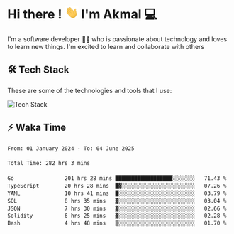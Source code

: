 # Hi there ! <img src="https://github.com/ABSphreak/ABSphreak/blob/master/gifs/Hi.gif" width="30"> I'm Akmal  💻

I'm a software developer 👨‍💻 who is passionate about technology and loves to learn new things. I'm excited to learn and collaborate with others

## 🛠️ Tech Stack

These are some of the technologies and tools that I use:

![Tech Stack](https://skillicons.dev/icons?i=typescript,nodejs,javascript,express,nest,sequelize,go,rabbitmq,python,solidity,react,vue,next,nuxtjs,webpack,vite,tailwindcss,bootstrap,css,scss,html,vercel,firebase,heroku,netlify,docker,postgresql,mongodb,redis,mysql,graphql,git,github,gitlab,vscode,figma,postman,pytorch,tensorflow,bash)

## ⚡ Waka Time
<!--START_SECTION:waka-->

```txt
From: 01 January 2024 - To: 04 June 2025

Total Time: 282 hrs 3 mins

Go                201 hrs 28 mins ██████████████████░░░░░░░   71.43 %
TypeScript        20 hrs 28 mins  █▓░░░░░░░░░░░░░░░░░░░░░░░   07.26 %
YAML              10 hrs 41 mins  █░░░░░░░░░░░░░░░░░░░░░░░░   03.79 %
SQL               8 hrs 35 mins   ▓░░░░░░░░░░░░░░░░░░░░░░░░   03.04 %
JSON              7 hrs 30 mins   ▓░░░░░░░░░░░░░░░░░░░░░░░░   02.66 %
Solidity          6 hrs 25 mins   ▓░░░░░░░░░░░░░░░░░░░░░░░░   02.28 %
Bash              4 hrs 48 mins   ▒░░░░░░░░░░░░░░░░░░░░░░░░   01.70 %
```

<!--END_SECTION:waka-->


